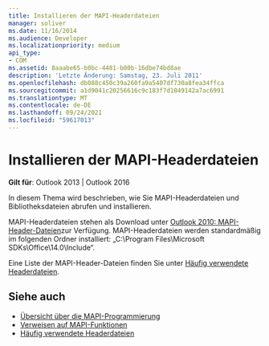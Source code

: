 ```yaml
---
title: Installieren der MAPI-Headerdateien
manager: soliver
ms.date: 11/16/2014
ms.audience: Developer
ms.localizationpriority: medium
api_type:
- COM
ms.assetid: 8aaabe65-b0bc-4481-b00b-16dbe74bd8ae
description: 'Letzte Änderung: Samstag, 23. Juli 2011'
ms.openlocfilehash: db088c450c39a260fa9a5407df730a8fea34ffca
ms.sourcegitcommit: a1d9041c20256616c9c183f7d1049142a7ac6991
ms.translationtype: MT
ms.contentlocale: de-DE
ms.lasthandoff: 09/24/2021
ms.locfileid: "59617013"
---
```

# <a name="install-mapi-header-files"></a>Installieren der MAPI-Headerdateien

**Gilt für**: Outlook 2013 | Outlook 2016 
  
In diesem Thema wird beschrieben, wie Sie MAPI-Headerdateien und Bibliotheksdateien abrufen und installieren.

MAPI-Headerdateien stehen als Download unter [Outlook 2010: MAPI-Header-Dateien](https://www.microsoft.com/download/details.aspx?id=12905)zur Verfügung. MAPI-Headerdateien werden standardmäßig im folgenden Ordner installiert: „C:\Program Files\Microsoft SDKs\Office\14.0\Include“.
  
Eine Liste der MAPI-Header-Dateien finden Sie unter [Häufig verwendete Headerdateien](commonly-used-header-files.md).
  
## <a name="see-also"></a>Siehe auch

- [Übersicht über die MAPI-Programmierung](mapi-programming-overview.md) 
- [Verweisen auf MAPI-Funktionen](how-to-link-to-mapi-functions.md)
- [Häufig verwendete Headerdateien](commonly-used-header-files.md)

